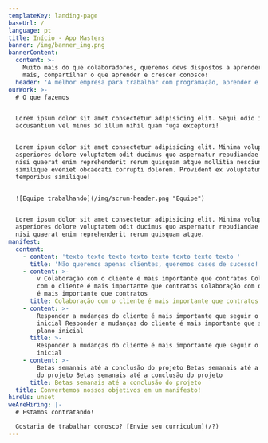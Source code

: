 ```yaml
---
templateKey: landing-page
baseUrl: /
language: pt
title: Início - App Masters
banner: /img/banner_img.png
bannerContent:
  content: >-
    Muito mais do que colaboradores, queremos devs dispostos a aprender cada vez
    mais, compartilhar o que aprender e crescer conosco!
  header: 'A melhor empresa para trabalhar com programação, aprender e se divertir'
ourWork: >-
  # O que fazemos


  Lorem ipsum dolor sit amet consectetur adipisicing elit. Sequi odio incidunt
  accusantium vel minus id illum nihil quam fuga excepturi!


  Lorem ipsum dolor sit amet consectetur adipisicing elit. Minima voluptatum, ea
  asperiores dolore voluptatem odit ducimus quo aspernatur repudiandae dolorum,
  nisi quaerat enim reprehenderit rerum quisquam atque mollitia nesciunt
  similique eveniet obcaecati corrupti dolorem. Provident ex voluptatum eaque
  temporibus similique!


  ![Equipe trabalhando](/img/scrum-header.png "Equipe")


  Lorem ipsum dolor sit amet consectetur adipisicing elit. Minima voluptatum, ea
  asperiores dolore voluptatem odit ducimus quo aspernatur repudiandae dolorum,
  nisi quaerat enim reprehenderit rerum quisquam atque.
manifest:
  content:
    - content: 'texto texto texto texto texto texto texto texto '
      title: 'Não queremos apenas clientes, queremos cases de sucesso!'
    - content: >-
        v Colaboração com o cliente é mais importante que contratos Colaboração
        com o cliente é mais importante que contratos Colaboração com o cliente
        é mais importante que contratos
      title: Colaboração com o cliente é mais importante que contratos
    - content: >-
        Responder a mudanças do cliente é mais importante que seguir o plano
        inicial Responder a mudanças do cliente é mais importante que seguir o
        plano inicial
      title: >-
        Responder a mudanças do cliente é mais importante que seguir o plano
        inicial
    - content: >-
        Betas semanais até a conclusão do projeto Betas semanais até a conclusão
        do projeto Betas semanais até a conclusão do projeto
      title: Betas semanais até a conclusão do projeto
  title: Convertemos nossos objetivos em um manifesto!
hireUs: unset
weAreHiring: |-
  # Estamos contratando!

  Gostaria de trabalhar conosco? [Envie seu curriculum](/?)
---
```


